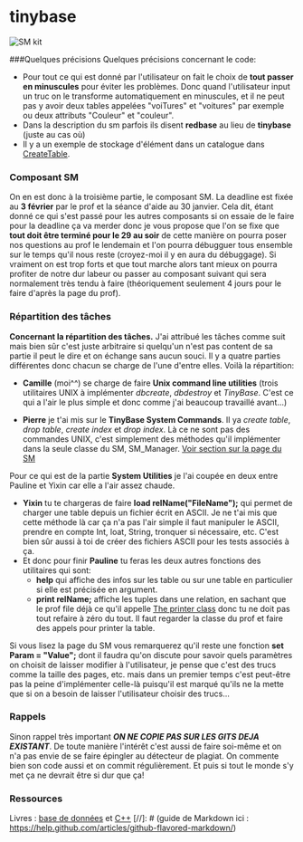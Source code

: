 tinybase
========

![SM kit](http://www.sm-sim.com/uploads/6/4/6/6/6466686/458006.jpg)

###Quelques précisions
Quelques précisions concernant le code:
* Pour tout ce qui est donné par l'utilisateur on fait le choix de **tout passer en minuscules** pour éviter les problèmes. Donc quand l'utilisateur input un truc on le transforme automatiquement en minuscules, et il ne peut pas y avoir deux tables appelées "voiTures" et "voitures" par exemple ou deux attributs "Couleur" et "couleur".
* Dans la description du sm parfois ils disent **redbase** au lieu de **tinybase** (juste au cas où)
* Il y a un exemple de stockage d'élément dans un catalogue dans [CreateTable](https://github.com/piotr2b/tinybase/blob/master/src/sm_manager.cc).

### Composant SM
On en est donc à la troisième partie, le composant SM. La deadline est fixée au **3 février** par le prof et la séance d'aide au 30 janvier. Cela dit, étant donné ce qui s'est passé pour les autres composants si on essaie de le faire pour la deadline ça va merder donc je vous propose que l'on se fixe que **tout doit être terminé pour le 29 au soir** de cette manière on pourra poser nos questions au prof le lendemain et l'on pourra débugguer tous ensemble sur le temps qu'il nous reste (croyez-moi il y en aura du débuggage). Si vraiment on est trop forts et que tout marche alors tant mieux on pourra profiter de notre dur labeur ou passer au composant suivant qui sera normalement très tendu à faire (théoriquement seulement 4 jours pour le faire d'après la page du prof).

### Répartition des tâches
**Concernant la répartition des tâches.** J'ai attribué les tâches comme suit mais bien sûr c'est juste arbitraire si quelqu'un n'est pas content de sa partie il peut le dire et on échange sans aucun souci. Il y a quatre parties différentes donc chacun se charge de l'une d'entre elles. Voilà la répartition:

* **Camille** (moi^^) se charge de faire **Unix command line utilities** (trois utilitaires UNIX à implémenter *dbcreate*, *dbdestroy* et *TinyBase*. C'est ce qui a l'air le plus simple et donc comme j'ai beaucoup travaillé avant...)

* **Pierre** je t'ai mis sur le **TinyBase System Commands**. Il ya *create table*, *drop table*, *create index* et *drop index*. Là ce ne sont pas des commandes UNIX, c'est simplement des méthodes qu'il implémenter dans la seule classe du SM, SM_Manager. [Voir section sur la page du SM](http://www.infres.enst.fr/~griesner/tinybase/sm.html#system)

Pour ce qui est de la partie **System Utilities** je l'ai coupée en deux entre Pauline et Yixin car elle a l'air assez chaude.
* **Yixin** tu te chargeras de faire **load relName("FileName");** qui permet de charger une table depuis un fichier écrit en ASCII. Je ne t'ai mis que cette méthode là car ça n'a pas l'air simple il faut manipuler le ASCII, prendre en compte Int, loat, String, tronquer si nécessaire, etc. C'est bien sûr aussi à toi de créer des fichiers ASCII pour les tests associés à ça.
* Et donc pour finir **Pauline** tu feras les deux autres fonctions des utilitaires qui sont:
  * **help** qui affiche des infos sur les table ou sur une table en particulier si elle est précisée en argument.
  * **print relName;** affiche les tuples dans une relation, en sachant que le prof file déjà ce qu'il appelle [The printer class](http://www.infres.enst.fr/~griesner/tinybase/sm.html#printer) donc tu ne doit pas tout refaire à zéro du tout. Il faut regarder la classe du prof et faire des appels pour printer la table.

Si vous lisez la page du SM vous remarquerez qu'il reste une fonction **set Param = "Value";** dont il faudra qu'on discute pour savoir quels paramètres on choisit de laisser modifier à l'utilisateur, je pense que c'est des trucs comme la taille des pages, etc. mais dans un premier temps c'est peut-être pas la peine d'implémenter celle-là puisqu'il est marqué qu'ils ne la mette que si on a besoin de laisser l'utilisateur choisir des trucs...

### Rappels
Sinon rappel très important ***ON NE COPIE PAS SUR LES GITS DEJA EXISTANT***. De toute manière l'intérêt c'est aussi de faire soi-même et on n'a pas envie de se faire épingler au détecteur de plagiat. On commente bien son code aussi et on commit régulièrement. Et puis si tout le monde s'y met ça ne devrait être si dur que ça!

### Ressources
Livres : [base de données](http://libgen.org/book/index.php?md5=E60B59A176028E4C66E2C42265A06427) et [C++](libgen.org/get.php?md5=2c10708a8337097ada6a36dc5b0efd24)
[//]: # (guide de Markdown ici : https://help.github.com/articles/github-flavored-markdown/)

